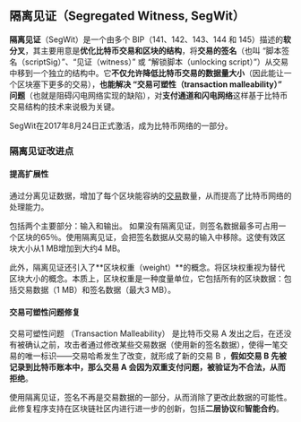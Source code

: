 ## 隔离见证（Segregated Witness, SegWit）

**隔离见证**（SegWit）是一个由多个 BIP（141、142、143、144 和 145）描述的**软分叉**，其主要用意是**优化比特币交易和区块的结构**，将**交易的签名**（也叫 “脚本签名（scriptSig）”、“见证（witness）” 或 “解锁脚本（unlocking script）”）从交易中移到一个独立的结构中。它**不仅允许降低比特币交易的数据量大小**（因此能让一个区块塞下更多的交易），**也能解决 “交易可塑性（transaction malleability）” 问题**（也就是阻碍闪电网络实现的缺陷），对**支付通道和闪电网络**这样基于比特币交易结构的技术来说极为关键。

SegWit在2017年8月24日正式激活，成为比特币网络的一部分。

### 隔离见证改进点

#### 提高扩展性

通过分离见证数据，增加了每个区块能容纳的[交易](https://learnblockchain.cn/tags/%E6%AF%94%E7%89%B9%E5%B8%81%E4%BA%A4%E6%98%93)数量，从而提高了比特币网络的处理能力。

包括两个主要部分：输入和输出。 如果没有隔离见证，则签名数据最多可占用一个区块的65％。使用隔离见证，会把签名数据从交易的输入中移除。这使有效区块大小从1 MB增加到大约4 MB。

此外，隔离见证还引入了**区块权重（weight）**的概念。将区块权重视为替代区块大小的概念。本质上，区块权重是一种度量单位，它包括所有的区块数据：包括交易数据（1 MB）和签名数据（最大3 MB）。



#### 交易可塑性问题修复

交易可塑性问题 （Transaction Malleability） 是比特币交易 A 发出之后，在还没有被确认之前，攻击者通过修改某些交易数据（使用新的签名数据），使得一笔交易的唯一标识——交易哈希发生了改变，就形成了新的交易 B ，**假如交易 B 先被记录到比特币账本中，那么交易 A 会因为双重支付问题，被验证为不合法，从而拒绝**。

使用隔离见证，签名不再是交易数据的一部分，从而消除了更改此数据的可能性。此修复程序支持在区块链社区内进行进一步的创新，包括**二层协议**和**智能合约**。



